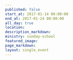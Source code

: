 ```yaml
---
published: false
start_at: 2017-01-14 00:00:00
end_at: 2017-01-24 00:00:00
all_day: true
location:
description_markdown:
ministry: sunday-school
featured_image:
page_markdown:
layout: single_event
---
```

